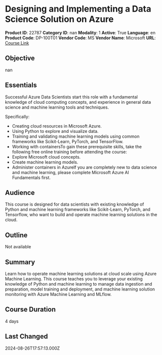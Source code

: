 # Designing and Implementing a Data Science Solution on Azure

**Product ID**: 22787
**Category ID**: nan
**Modality**: 1
**Active**: True
**Language**: en
**Product Code**: DP-100T01
**Vendor Code**: MS
**Vendor Name**: Microsoft
**URL**: [Course Link](https://www.fastlaneus.com/course/microsoft-dp-100t01)

## Objective
nan

## Essentials
Successful Azure Data Scientists start this role with a fundamental knowledge of cloud computing concepts, and experience in general data science and machine learning tools and techniques. 

Specifically:


- Creating cloud resources in Microsoft Azure.
- Using Python to explore and visualize data.
- Training and validating machine learning models using common frameworks like Scikit-Learn, PyTorch, and TensorFlow.
- Working with containersTo gain these prerequisite skills, take the following free online training before attending the course:
- Explore Microsoft cloud concepts.
- Create machine learning models.
- Administer containers in AzureIf you are completely new to data science and machine learning, please complete Microsoft Azure AI Fundamentals first.

## Audience
This course is designed for data scientists with existing knowledge of Python and machine learning frameworks like Scikit-Learn, PyTorch, and Tensorflow, who want to build and operate machine learning solutions in the cloud.

## Outline
Not available

## Summary
Learn how to operate machine learning solutions at cloud scale using Azure Machine Learning. This course teaches you to leverage your existing knowledge of Python and machine learning to manage data ingestion and preparation, model training and deployment, and machine learning solution monitoring with Azure Machine Learning and MLflow.

## Course Duration
4 days

## Last Changed
2024-08-26T17:57:13.000Z
